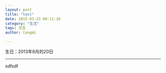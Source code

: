 ```yaml
---
layout: post
title: "test"
date: 2015-03-23 00:11:10
category: "生活"
tags: 文生
author: tangmi

---
```


生日：2013年8月的20日

---

sdfsdf